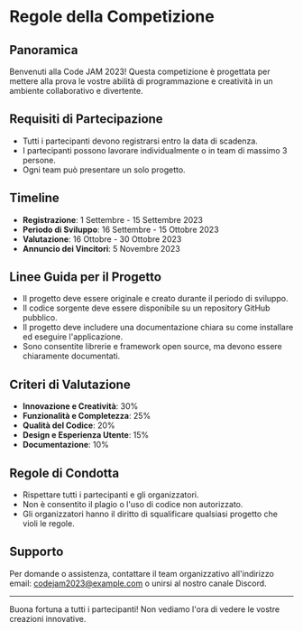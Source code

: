 # Regole della Competizione

## Panoramica

Benvenuti alla Code JAM 2023! Questa competizione è progettata per mettere alla prova le vostre abilità di programmazione e creatività in un ambiente collaborativo e divertente.

## Requisiti di Partecipazione

- Tutti i partecipanti devono registrarsi entro la data di scadenza.
- I partecipanti possono lavorare individualmente o in team di massimo 3 persone.
- Ogni team può presentare un solo progetto.

## Timeline

- **Registrazione**: 1 Settembre - 15 Settembre 2023
- **Periodo di Sviluppo**: 16 Settembre - 15 Ottobre 2023
- **Valutazione**: 16 Ottobre - 30 Ottobre 2023
- **Annuncio dei Vincitori**: 5 Novembre 2023

## Linee Guida per il Progetto

- Il progetto deve essere originale e creato durante il periodo di sviluppo.
- Il codice sorgente deve essere disponibile su un repository GitHub pubblico.
- Il progetto deve includere una documentazione chiara su come installare ed eseguire l'applicazione.
- Sono consentite librerie e framework open source, ma devono essere chiaramente documentati.

## Criteri di Valutazione

- **Innovazione e Creatività**: 30%
- **Funzionalità e Completezza**: 25%
- **Qualità del Codice**: 20%
- **Design e Esperienza Utente**: 15%
- **Documentazione**: 10%

## Regole di Condotta

- Rispettare tutti i partecipanti e gli organizzatori.
- Non è consentito il plagio o l'uso di codice non autorizzato.
- Gli organizzatori hanno il diritto di squalificare qualsiasi progetto che violi le regole.

## Supporto

Per domande o assistenza, contattare il team organizzativo all'indirizzo email: codejam2023@example.com o unirsi al nostro canale Discord.

---

Buona fortuna a tutti i partecipanti! Non vediamo l'ora di vedere le vostre creazioni innovative.
